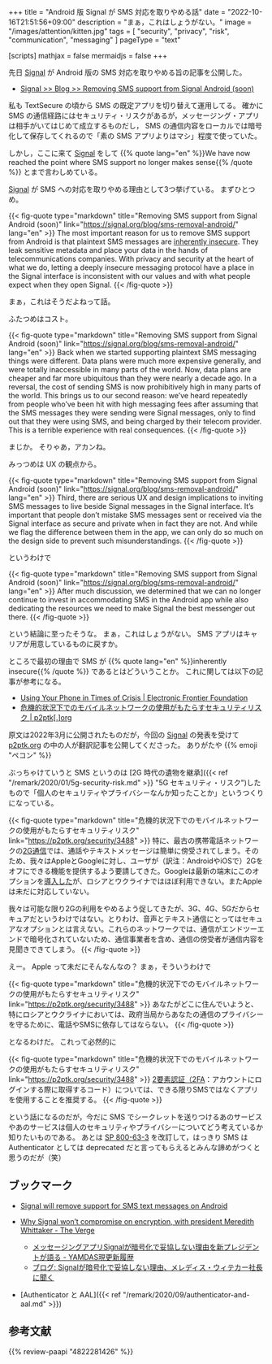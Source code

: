 +++
title = "Android 版 Signal が SMS 対応を取りやめる話"
date =  "2022-10-16T21:51:56+09:00"
description = "まぁ，これはしょうがない。"
image = "/images/attention/kitten.jpg"
tags = [ "security", "privacy", "risk", "communication", "messaging" ]
pageType = "text"

[scripts]
  mathjax = false
  mermaidjs = false
+++

先日 [Signal] が Android 版の SMS 対応を取りやめる旨の記事を公開した。

- [Signal >> Blog >> Removing SMS support from Signal Android (soon)](https://signal.org/blog/sms-removal-android/)

私も TextSecure の頃から SMS の既定アプリを切り替えて運用してる。
確かに SMS の通信経路にはセキュリティ・リスクがあるが，メッセージング・アプリは相手がいてはじめて成立するものだし， SMS の通信内容をローカルでは暗号化して保存してくれるので「素の SMS アプリよりはマシ」程度で使っていた。

しかし，ここに来て [Signal] をして {{% quote lang="en" %}}We have now reached the point where SMS support no longer makes sense{{% /quote %}} とまで言わしめている。

[Signal] が SMS への対応を取りやめる理由として3つ挙げている。
まずひとつめ。

{{< fig-quote type="markdown" title="Removing SMS support from Signal Android (soon)" link="https://signal.org/blog/sms-removal-android/" lang="en" >}}
The most important reason for us to remove SMS support from Android is that plaintext SMS messages are [inherently insecure](https://signal.org/blog/goodbye-encrypted-sms). They leak sensitive metadata and place your data in the hands of telecommunications companies. With privacy and security at the heart of what we do, letting a deeply insecure messaging protocol have a place in the Signal interface is inconsistent with our values and with what people expect when they open Signal.
{{< /fig-quote >}}

まぁ，これはそうだよねって話。

ふたつめはコスト。

{{< fig-quote type="markdown" title="Removing SMS support from Signal Android (soon)" link="https://signal.org/blog/sms-removal-android/" lang="en" >}}
Back when we started supporting plaintext SMS messaging things were different. Data plans were much more expensive generally, and were totally inaccessible in many parts of the world. Now, data plans are cheaper and far more ubiquitous than they were nearly a decade ago. In a reversal, the cost of sending SMS is now prohibitively high in many parts of the world. This brings us to our second reason: we’ve heard repeatedly from people who’ve been hit with high messaging fees after assuming that the SMS messages they were sending were Signal messages, only to find out that they were using SMS, and being charged by their telecom provider. This is a terrible experience with real consequences.
{{< /fig-quote >}}

まじか。
そりゃあ，アカンね。

みっつめは UX の観点から。

{{< fig-quote type="markdown" title="Removing SMS support from Signal Android (soon)" link="https://signal.org/blog/sms-removal-android/" lang="en" >}}
Third, there are serious UX and design implications to inviting SMS messages to live beside Signal messages in the Signal interface. It’s important that people don’t mistake SMS messages sent or received via the Signal interface as secure and private when in fact they are not. And while we flag the difference between them in the app, we can only do so much on the design side to prevent such misunderstandings.
{{< /fig-quote >}}

というわけで

{{< fig-quote type="markdown" title="Removing SMS support from Signal Android (soon)" link="https://signal.org/blog/sms-removal-android/" lang="en" >}}
After much discussion, we determined that we can no longer continue to invest in accommodating SMS in the Android app while also dedicating the resources we need to make Signal the best messenger out there.
{{< /fig-quote >}}

という結論に至ったそうな。
まぁ，これはしょうがない。
SMS アプリはキャリアが用意しているものに戻すか。

ところで最初の理由で SMS が {{% quote lang="en" %}}inherently insecure{{% /quote %}} であるとはどういうことか。
これに関しては以下の記事が参考になる。

- [Using Your Phone in Times of Crisis | Electronic Frontier Foundation](https://www.eff.org/deeplinks/2022/03/using-your-phone-times-crisis)
- [危機的状況下でのモバイルネットワークの使用がもたらすセキュリティリスク | p2ptk[.]org](https://p2ptk.org/security/3488)

原文は2022年3月に公開されたものだが，今回の [Signal] の発表を受けて [p2ptk.org](https://p2ptk.org/ "P2Pとかその辺のお話R | Sharing is Caring") の中の人が翻訳記事を公開してくださった。
ありがたや {{% emoji "ペコン" %}}

ぶっちゃけていうと SMS というのは [2G 時代の遺物を継承]({{< ref "/remark/2020/01/5g-security-risk.md" >}} "5G セキュリティ・リスク")したもので「個人のセキュリティやプライバシーなんか知ったことか」というつくりになっている。

{{< fig-quote type="markdown" title="危機的状況下でのモバイルネットワークの使用がもたらすセキュリティリスク" link="https://p2ptk.org/security/3488" >}}
特に、最古の携帯電話ネットワークの[2G通信](https://www.eff.org/deeplinks/2020/06/your-phone-vulnerable-because-2g-it-doesnt-have-be)では、通話やテキストメッセージは簡単に傍受されてしまう。そのため、我々はAppleとGoogleに対し、ユーザが（訳注：AndroidやiOSで）2Gをオフにできる機能を提供するよう要請してきた。Googleは最新の端末にこのオプションを[導入した](https://www.eff.org/deeplinks/2022/01/victory-google-releases-disable-2g-feature-new-android-smartphones)が、ロシアとウクライナではほぼ利用できない。またAppleは未だに対応していない。

我々は可能な限り2Gの利用をやめるよう促してきたが、3G、4G、5Gだからセキュアだというわけではない。とりわけ、音声とテキスト通信にとってはセキュアなオプションとは言えない。これらのネットワークでは、通信がエンドツーエンドで暗号化されていないため、通信事業者を含め、通信の傍受者が通信内容を見聞きできてしまう。
{{< /fig-quote >}}

えー。
Apple って未だにそんなんなの？ まぁ，そういうわけで

{{< fig-quote type="markdown" title="危機的状況下でのモバイルネットワークの使用がもたらすセキュリティリスク" link="https://p2ptk.org/security/3488" >}}
あなたがどこに住んでいようと、特にロシアとウクライナにおいては、政府当局からあなたの通信のプライバシーを守るために、電話やSMSに依存してはならない。
{{< /fig-quote >}}

となるわけだ。
これって必然的に

{{< fig-quote type="markdown" title="危機的状況下でのモバイルネットワークの使用がもたらすセキュリティリスク" link="https://p2ptk.org/security/3488" >}}
[2要素認証（2FA](https://www.eff.org/deeplinks/2016/12/12-days-2fa-how-enable-two-factor-authentication-your-online-accounts)：アカウントにログインする際に取得するコード）については、できる限りSMSではなくアプリを使用することを推奨する。
{{< /fig-quote >}}

という話になるのだが，今だに SMS でシークレットを送りつけるあのサービスやあのサービスは個人のセキュリティやプライバシーについてどう考えているか知りたいものである。
あとは [SP 800-63-3](https://pages.nist.gov/800-63-3/ "NIST SP 800-63 Digital Identity Guidelines") を改訂して，はっきり SMS は Authenticator としては deprecated だと言ってもらえるとみんな諦めがつくと思うのだが（笑）


## ブックマーク

- [Signal will remove support for SMS text messages on Android](https://www.bleepingcomputer.com/news/technology/signal-will-remove-support-for-sms-text-messages-on-android/)
- [Why Signal won’t compromise on encryption, with president Meredith Whittaker - The Verge](https://www.theverge.com/23409716/signal-encryption-messaging-sms-meredith-whittaker-imessage-whatsapp-china)
  - [メッセージングアプリSignalが暗号化で妥協しない理由を新プレジデントが語る - YAMDAS現更新履歴](https://yamdas.hatenablog.com/entry/20221031/signal-encryption)
  - [ブログ: Signalが暗号化で妥協しない理由、メレディス・ウィテカー社長に聞く](https://okuranagaimo.blogspot.com/2022/11/signal.html)

- [Authenticator と AAL]({{< ref "/remark/2020/09/authenticator-and-aal.md" >}})

[Signal]: https://signal.org/

## 参考文献

{{% review-paapi "4822281426" %}} <!-- 情報セキュリティ技術大全 -->
